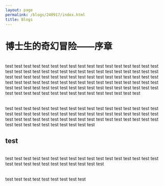 ```yaml
---
layout: page
permalink: /blogs/240917/index.html
title: Blogs
---
```


# 博士生的奇幻冒险——序章

<br>test test test test test test test test test test test test test test test test test test test test test test test test test test test test test test test test test test test test test test test test test test test test test test test test test test test test test test test test test test test test test test test test test test test test test test test test test test test test test test test test test test test test test test test test test test test test test test test test test test test test 


<br>test test test test test test test test test test test test test test test test test test test test test test test test test test test test test test test test test test test test test test test test test test test test test test test test test test test test test test test test test test test test test 

## test 

<br>test test test test test test test test test test test test test test test test test test test test test test test test test test test test 


<br>test test test test test test test test test 